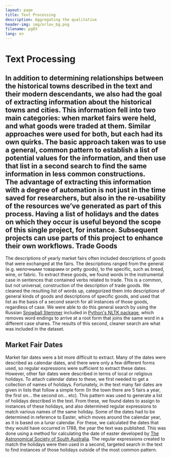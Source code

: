 ```yaml
---
layout: page
title: Text Processing
description: Aggregating the qualitative
header-img: img/orlov_bg.png
filename: pg03
lang: en
---
```


Text Processing
===============
In addition to determining relationships between the historical towns described in the text and their modern descendants, we also had the goal of extracting information about the historical towns and cities. This information fell into two main categories: when market fairs were held, and what goods were traded at them. Similar approaches were used for both, but each had its own quirks. The basic approach taken was to use a general, common pattern to establish a list of potential values for the information, and then use that list in a second search to find the same information in less common constructions.  
The advantage of extracting this information with a degree of automation is not just in the time saved for researchers, but also in the re-usability of the resources we’ve generated as part of this process. Having a list of holidays and the dates on which they occur is useful beyond the scope of this single project, for instance. Subsequent projects can use parts of this project to enhance their own workflows.
Trade Goods
-----------
The descriptions of yearly market fairs often included descriptions of goods that were exchanged at the fairs. The descriptions ranged from the general (e.g. мелочными товарами or petty goods), to the specific, such as bread, wine, or fabric. To extract these goods, we found words in the instrumental case in sentences that contained verbs related to trade. This is a common, but not universal, construction of the description of trade goods. We cleaned the resulting list of words up, categorized them into descriptions of general kinds of goods and descriptions of specific goods, and used that list as the basis of a second search for all instances of those goods, regardless of case. We were able to do this general search by using the Russian [Snowball Stemmer](http://snowball.tartarus.org/) included in [Python's NLTK package](http://www.nltk.org/), which removes word endings to arrive at a root form that joins the same word in a different case shares. The results of this second, cleaner search are what was included in the dataset.

Market Fair Dates
-----------------
Market fair dates were a bit more difficult to extract. Many of the dates were described as calendar dates, and there were only a few different forms used, so regular expressions were sufficient to extract these dates. However, other fair dates were described in terms of local or religious holidays. To attach calendar dates to these, we first needed to get a collection of names of holidays. Fortunately, in the text many fair dates are given in lists that follow a simple form (In the town there are 5 fairs a year, the first on... the second on... etc). This pattern was used to generate a list of holidays described in the text. From these, we found dates to assign to instances of these holidays, and also determined regular expressions to match various names of the same holiday. Some of the dates had to be determined in reference to Easter, which moves around the calendar year, as it is based on a lunar calendar. For these, we calculated the dates that they would have occurred in 1788, the year the text was published. This was done using a method for calculating the date of easter developed by [The Astronomical Society of South Australia](https://www.assa.org.au/edm). The regular expressions created to match the holidays were then used in a second, targeted search in the text to find instances of those holidays outside of the most common pattern.